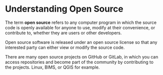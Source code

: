 # Understanding Open Source

The term **open source** refers to any computer program in which the source code is openly available for anyone to use, 
modify at their convenience, or contribute to, whether they are users or other developers.

Open source software is released under an open source license so that any interested party can either view or modify the 
source code.

There are many open source projects on GitHub or GitLab, in which you can access repositories and become part of the 
community by contributing to the projects. Linux, BIMS, or QGIS for example.